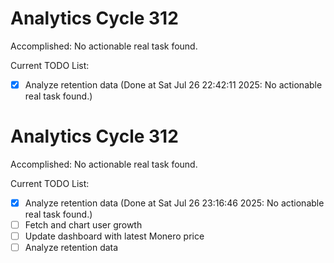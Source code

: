 # Analytics Cycle 312

Accomplished: No actionable real task found.

Current TODO List:

- [x] Analyze retention data  (Done at Sat Jul 26 22:42:11 2025: No actionable real task found.)

# Analytics Cycle 312

Accomplished: No actionable real task found.

Current TODO List:

- [x] Analyze retention data  (Done at Sat Jul 26 23:16:46 2025: No actionable real task found.)
- [ ] Fetch and chart user growth
- [ ] Update dashboard with latest Monero price
- [ ] Analyze retention data